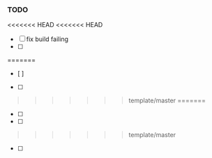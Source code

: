 ### TODO

<<<<<<< HEAD
<<<<<<< HEAD
- [ ] fix build failing
- [ ] 
=======
- [ ]
- [ ]
>>>>>>> template/master
=======
- [ ]
- [ ]
>>>>>>> template/master
- [ ]